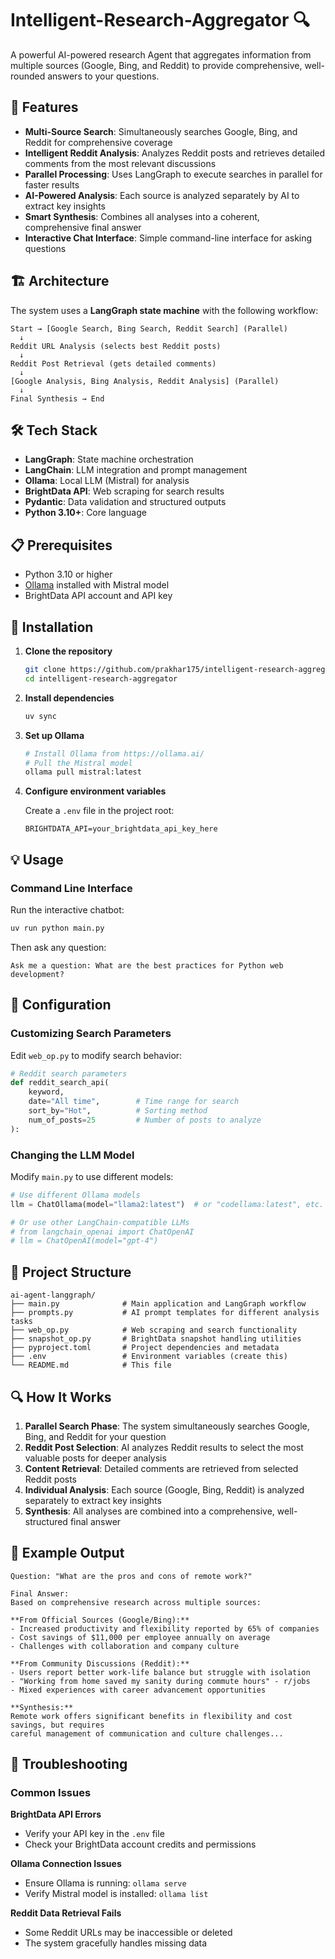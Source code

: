 # Intelligent-Research-Aggregator 🔍

A powerful AI-powered research Agent that aggregates information from multiple sources (Google, Bing, and Reddit) to provide comprehensive, well-rounded answers to your questions.

## 🌟 Features

- **Multi-Source Search**: Simultaneously searches Google, Bing, and Reddit for comprehensive coverage
- **Intelligent Reddit Analysis**: Analyzes Reddit posts and retrieves detailed comments from the most relevant discussions
- **Parallel Processing**: Uses LangGraph to execute searches in parallel for faster results
- **AI-Powered Analysis**: Each source is analyzed separately by AI to extract key insights
- **Smart Synthesis**: Combines all analyses into a coherent, comprehensive final answer
- **Interactive Chat Interface**: Simple command-line interface for asking questions

## 🏗️ Architecture

The system uses a **LangGraph state machine** with the following workflow:

```
Start → [Google Search, Bing Search, Reddit Search] (Parallel)
  ↓
Reddit URL Analysis (selects best Reddit posts)
  ↓
Reddit Post Retrieval (gets detailed comments)
  ↓
[Google Analysis, Bing Analysis, Reddit Analysis] (Parallel)
  ↓
Final Synthesis → End
```

## 🛠️ Tech Stack

- **LangGraph**: State machine orchestration
- **LangChain**: LLM integration and prompt management
- **Ollama**: Local LLM (Mistral) for analysis
- **BrightData API**: Web scraping for search results
- **Pydantic**: Data validation and structured outputs
- **Python 3.10+**: Core language

## 📋 Prerequisites

- Python 3.10 or higher
- [Ollama](https://ollama.ai/) installed with Mistral model
- BrightData API account and API key

## 🚀 Installation

1. **Clone the repository**
   ```bash
   git clone https://github.com/prakhar175/intelligent-research-aggregator.git
   cd intelligent-research-aggregator
   ```

2. **Install dependencies**
   ```bash
   uv sync
   ```

3. **Set up Ollama**
   ```bash
   # Install Ollama from https://ollama.ai/
   # Pull the Mistral model
   ollama pull mistral:latest
   ```

4. **Configure environment variables**
   
   Create a `.env` file in the project root:
   ```env
   BRIGHTDATA_API=your_brightdata_api_key_here
   ```

## 💡 Usage

### Command Line Interface

Run the interactive chatbot:

```bash
uv run python main.py
```

Then ask any question:
```
Ask me a question: What are the best practices for Python web development?
```

## 🔧 Configuration

### Customizing Search Parameters

Edit `web_op.py` to modify search behavior:

```python
# Reddit search parameters
def reddit_search_api(
    keyword, 
    date="All time",        # Time range for search
    sort_by="Hot",          # Sorting method
    num_of_posts=25         # Number of posts to analyze
):
```

### Changing the LLM Model

Modify `main.py` to use different models:

```python
# Use different Ollama models
llm = ChatOllama(model="llama2:latest")  # or "codellama:latest", etc.

# Or use other LangChain-compatible LLMs
# from langchain_openai import ChatOpenAI
# llm = ChatOpenAI(model="gpt-4")
```

## 📁 Project Structure

```
ai-agent-langgraph/
├── main.py              # Main application and LangGraph workflow
├── prompts.py           # AI prompt templates for different analysis tasks
├── web_op.py            # Web scraping and search functionality
├── snapshot_op.py       # BrightData snapshot handling utilities
├── pyproject.toml       # Project dependencies and metadata
├── .env                 # Environment variables (create this)
└── README.md            # This file
```

## 🔍 How It Works

1. **Parallel Search Phase**: The system simultaneously searches Google, Bing, and Reddit for your question
2. **Reddit Post Selection**: AI analyzes Reddit results to select the most valuable posts for deeper analysis
3. **Content Retrieval**: Detailed comments are retrieved from selected Reddit posts
4. **Individual Analysis**: Each source (Google, Bing, Reddit) is analyzed separately to extract key insights
5. **Synthesis**: All analyses are combined into a comprehensive, well-structured final answer

## 🎯 Example Output

```
Question: "What are the pros and cons of remote work?"

Final Answer:
Based on comprehensive research across multiple sources:

**From Official Sources (Google/Bing):**
- Increased productivity and flexibility reported by 65% of companies
- Cost savings of $11,000 per employee annually on average
- Challenges with collaboration and company culture

**From Community Discussions (Reddit):**
- Users report better work-life balance but struggle with isolation
- "Working from home saved my sanity during commute hours" - r/jobs
- Mixed experiences with career advancement opportunities

**Synthesis:**
Remote work offers significant benefits in flexibility and cost savings, but requires 
careful management of communication and culture challenges...
```

## 🐛 Troubleshooting

### Common Issues

**BrightData API Errors**
- Verify your API key in the `.env` file
- Check your BrightData account credits and permissions

**Ollama Connection Issues**
- Ensure Ollama is running: `ollama serve`
- Verify Mistral model is installed: `ollama list`

**Reddit Data Retrieval Fails**
- Some Reddit URLs may be inaccessible or deleted
- The system gracefully handles missing data

